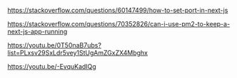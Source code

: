 https://stackoverflow.com/questions/60147499/how-to-set-port-in-next-js

https://stackoverflow.com/questions/70352826/can-i-use-pm2-to-keep-a-next-js-app-running

https://youtu.be/0T50naB7ubs?list=PLxsv29SxLdr5vey1StUgAmZGxZX4Mbghx

https://youtu.be/-EvquKadIQg
